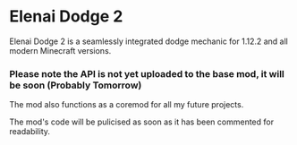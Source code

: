 # Elenai Dodge 2
Elenai Dodge 2 is a seamlessly integrated dodge mechanic for 1.12.2 and all modern Minecraft versions.

### Please note the API is not yet uploaded to the base mod, it will be soon (Probably Tomorrow)

The mod also functions as a coremod for all my future projects.

The mod's code will be pulicised as soon as it has been commented for readability.
